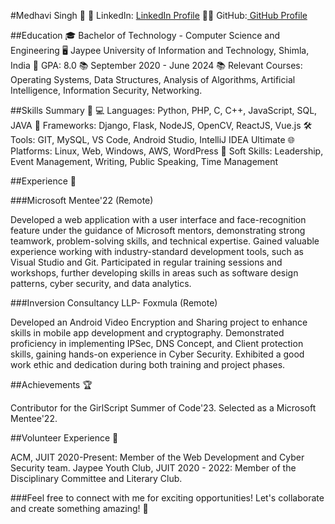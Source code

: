 #Medhavi Singh 🚀
💼 LinkedIn: [LinkedIn Profile](https://www.linkedin.com/in/medhavi-singh-vm/) 👩‍💻 GitHub:[ GitHub Profile]([URL](https://github.com/MedhaviSingh))


##Education 🎓
Bachelor of Technology - Computer Science and Engineering 🖥️
Jaypee University of Information and Technology, Shimla, India 🏫
GPA: 8.0 📚
September 2020 - June 2024
📚 Relevant Courses: Operating Systems, Data Structures, Analysis of Algorithms, Artificial Intelligence, Information Security, Networking.

##Skills Summary 🌟
💻 Languages: Python, PHP, C, C++, JavaScript, SQL, JAVA
🚀 Frameworks: Django, Flask, NodeJS, OpenCV, ReactJS, Vue.js
🛠️ Tools: GIT, MySQL, VS Code, Android Studio, IntelliJ IDEA Ultimate
🌐 Platforms: Linux, Web, Windows, AWS, WordPress
🤝 Soft Skills: Leadership, Event Management, Writing, Public Speaking, Time Management

##Experience 💼

###Microsoft Mentee'22 (Remote)

Developed a web application with a user interface and face-recognition feature under the guidance of Microsoft mentors, demonstrating strong teamwork, problem-solving skills, and technical expertise.
Gained valuable experience working with industry-standard development tools, such as Visual Studio and Git.
Participated in regular training sessions and workshops, further developing skills in areas such as software design patterns, cyber security, and data analytics.

###Inversion Consultancy LLP- Foxmula (Remote)

Developed an Android Video Encryption and Sharing project to enhance skills in mobile app development and cryptography.
Demonstrated proficiency in implementing IPSec, DNS Concept, and Client protection skills, gaining hands-on experience in Cyber Security.
Exhibited a good work ethic and dedication during both training and project phases.

##Achievements 🏆

Contributor for the GirlScript Summer of Code'23.
Selected as a Microsoft Mentee'22.

##Volunteer Experience 🤝

ACM, JUIT 2020-Present: Member of the Web Development and Cyber Security team.
Jaypee Youth Club, JUIT 2020 - 2022: Member of the Disciplinary Committee and Literary Club.

###Feel free to connect with me for exciting opportunities! Let's collaborate and create something amazing! 🌟
